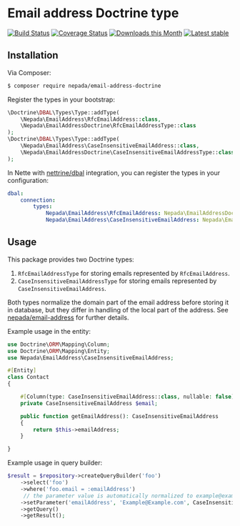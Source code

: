 Email address Doctrine type
===========================

[![Build Status](https://github.com/nepada/email-address-doctrine/workflows/CI/badge.svg)](https://github.com/nepada/email-address-doctrine/actions?query=workflow%3ACI+branch%3Amaster)
[![Coverage Status](https://coveralls.io/repos/github/nepada/email-address-doctrine/badge.svg?branch=master)](https://coveralls.io/github/nepada/email-address-doctrine?branch=master)
[![Downloads this Month](https://img.shields.io/packagist/dm/nepada/email-address-doctrine.svg)](https://packagist.org/packages/nepada/email-address-doctrine)
[![Latest stable](https://img.shields.io/packagist/v/nepada/email-address-doctrine.svg)](https://packagist.org/packages/nepada/email-address-doctrine)


Installation
------------

Via Composer:

```sh
$ composer require nepada/email-address-doctrine
```

Register the types in your bootstrap:
```php
\Doctrine\DBAL\Types\Type::addType(
    \Nepada\EmailAddress\RfcEmailAddress::class,
    \Nepada\EmailAddressDoctrine\RfcEmailAddressType::class
);
\Doctrine\DBAL\Types\Type::addType(
    \Nepada\EmailAddress\CaseInsensitiveEmailAddress::class,
    \Nepada\EmailAddressDoctrine\CaseInsensitiveEmailAddressType::class
);
```

In Nette with [nettrine/dbal](https://github.com/nettrine/dbal) integration, you can register the types in your configuration:
```yaml
dbal:
    connection:
        types:
            Nepada\EmailAddress\RfcEmailAddress: Nepada\EmailAddressDoctrine\RfcEmailAddressType
            Nepada\EmailAddress\CaseInsensitiveEmailAddress: Nepada\EmailAddressDoctrine\CaseInsensitiveEmailAddressType
```


Usage
-----

This package provides two Doctrine types:
1) `RfcEmailAddressType` for storing emails represented by `RfcEmailAddress`.
2) `CaseInsensitiveEmailAddressType` for storing emails represented by `CaseInsensitiveEmailAddress`.

 Both types normalize the domain part of the email address before storing it in database, but they differ in handling of the local part of the address. See [nepada/email-address](https://github.com/nepada/email-address) for further details.

Example usage in the entity:
```php
use Doctrine\ORM\Mapping\Column;
use Doctrine\ORM\Mapping\Entity;
use Nepada\EmailAddress\CaseInsensitiveEmailAddress;

#[Entity]
class Contact
{

    #[Column(type: CaseInsensitiveEmailAddress::class, nullable: false)]
    private CaseInsensitiveEmailAddress $email;

    public function getEmailAddress(): CaseInsensitiveEmailAddress
    {
        return $this->emailAddress;
    }

}
```

Example usage in query builder:
```php
$result = $repository->createQueryBuilder('foo')
    ->select('foo')
    ->where('foo.email = :emailAddress')
     // the parameter value is automatically normalized to example@example.com
    ->setParameter('emailAddress', 'Example@Example.com', CaseInsensitiveEmailAddress::class)
    ->getQuery()
    ->getResult();
```
